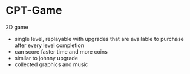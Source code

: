 # CPT-Game

2D game 
 - single level, replayable with upgrades that are available to purchase after every level completion
 - can score faster time and more coins
 - similar to johnny upgrade
- collected graphics and music
